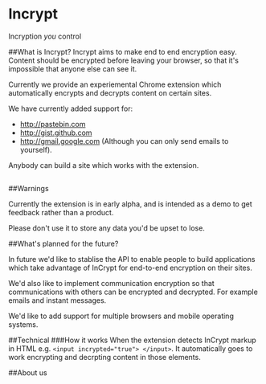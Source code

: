 # Incrypt
Incryption *you* control

##What is Incrypt?
Incrypt aims to make end to end encryption easy. Content should be encrypted before leaving your browser, so that it's impossible that anyone else can see it. 

Currently we provide an experiemental Chrome extension which automatically encrypts and decrypts content on certain sites. 

We have currently added support for:

* http://pastebin.com
* http://gist.github.com
* http://gmail.google.com (Although you can only send emails to yourself).

Anybody can build a site which works with the extension.

##

##Warnings

Currently the extension is in early alpha, and is intended as a demo to get feedback rather than a product.

Please don't use it to store any data you'd be upset to lose.

##What's planned for the future?

In future we'd like to stablise the API to enable people to build applications which take advantage of InCrypt for end-to-end encryption on their sites.

We'd also like to implement communication encryption so that communications with others can be encrypted and decrypted. For example emails and instant messages.

We'd like to add support for multiple browsers and mobile operating systems.

##Technical
###How it works
When the extension detects InCrypt markup in HTML e.g. `<input incrypted="true"> </input>`. It automatically goes to work encrypting and decrpting content in those elements.

##About us



